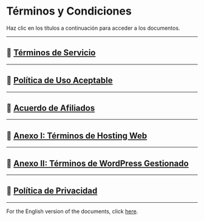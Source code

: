 # Términos y Condiciones

Haz clic en los títulos a continuación para acceder a los documentos.

---

## 📄 [Términos de Servicio](./Terms_of_Service.md)

---

## 📄 [Política de Uso Aceptable](./Acceptable_Use_Policy.md)

---

## 📄 [Acuerdo de Afiliados](./Affiliates-Agreement.md)

---

## 📄 [Anexo I: Términos de Hosting Web](./Annex-I-Web-Hosting-Terms.md)

---

## 📄 [Anexo II: Términos de WordPress Gestionado](./Annex-II-Managed-WordPress-Terms.md)

---

## 📄 [Política de Privacidad](./privacy/Privacy-Policy.md)

---

For the English version of the documents, click [here](../).
